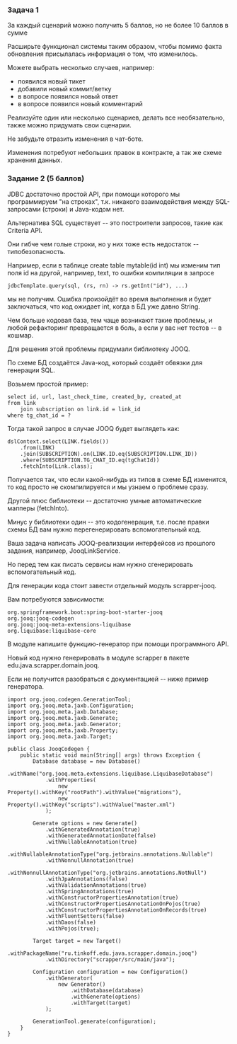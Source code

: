 ### Задача 1
За каждый сценарий можно получить 5 баллов, но не более 10 баллов в сумме

Расширьте функционал системы таким образом, чтобы помимо факта обновления присылалась информация о том, что изменилось.

Можете выбрать несколько случаев, например:
* появился новый тикет
* добавили новый коммит/ветку
* в вопросе появился новый ответ
* в вопросе появился новый комментарий

Реализуйте один или несколько сценариев, делать все необязательно, также можно придумать свои сценарии.

Не забудьте отразить изменения в чат-боте.

Изменения потребуют небольших правок в контракте, а так же схеме хранения данных.



### Задание 2 (5 баллов)
JDBC достаточно простой API, при помощи которого мы программируем "на строках", т.к. никакого взаимодействия между SQL-запросами (строки) и Java-кодом нет.

Альтернатива SQL существует -- это построители запросов, такие как Criteria API.

Они гибче чем голые строки, но у них тоже есть недостаток -- типобезопасность.

Например, если в таблице create table mytable(id int) мы изменим тип поля id на другой, например, text, то ошибки компиляции в запросе

    jdbcTemplate.query(sql, (rs, rn) -> rs.getInt("id"), ...)

мы не получим. Ошибка произойдёт во время выполнения и будет заключаться, что код ожидает int, когда в БД уже давно String.

Чем больше кодовая база, тем чаще возникают такие проблемы, и любой рефакторинг превращается в боль, а если у вас нет тестов -- в кошмар.

Для решения этой проблемы придумали библиотеку JOOQ.

По схеме БД создаётся Java-код, который создаёт обвязки для генерации SQL.

Возьмем простой пример:

    select id, url, last_check_time, created_by, created_at
    from link
        join subscription on link.id = link_id
    where tg_chat_id = ?

Тогда такой запрос в случае JOOQ будет выглядеть как:

    dslContext.select(LINK.fields())
        .from(LINK)
        .join(SUBSCRIPTION).on(LINK.ID.eq(SUBSCRIPTION.LINK_ID))
        .where(SUBSCRIPTION.TG_CHAT_ID.eq(tgChatId))
        .fetchInto(Link.class);

Получается так, что если какой-нибудь из типов в схеме БД изменится, то код просто не скомпилируется и мы узнаем о проблеме сразу.

Другой плюс библиотеки -- достаточно умные автоматические мапперы (fetchInto).

Минус у библиотеки один -- это кодогенерация, т.е. после правки схемы БД вам нужно перегенерировать вспомогательный код.

Ваша задача написать JOOQ-реализации интерфейсов из прошлого задания, например, JooqLinkService.

Но перед тем как писать сервисы нам нужно сгенерировать вспомогательный код.

Для генерации кода стоит завести отдельный модуль scrapper-jooq.

Вам потребуются зависимости:

    org.springframework.boot:spring-boot-starter-jooq
    org.jooq:jooq-codegen
    org.jooq:jooq-meta-extensions-liquibase
    org.liquibase:liquibase-core

В модуле напишите функцию-генератор при помощи программного API.

Новый код нужно генерировать в модуле scrapper в пакете edu.java.scrapper.domain.jooq.

Если не получится разобраться с документацией -- ниже пример генератора.

    import org.jooq.codegen.GenerationTool;
    import org.jooq.meta.jaxb.Configuration;
    import org.jooq.meta.jaxb.Database;
    import org.jooq.meta.jaxb.Generate;
    import org.jooq.meta.jaxb.Generator;
    import org.jooq.meta.jaxb.Property;
    import org.jooq.meta.jaxb.Target;
        
    public class JooqCodegen {
        public static void main(String[] args) throws Exception {
            Database database = new Database()
                .withName("org.jooq.meta.extensions.liquibase.LiquibaseDatabase")
                .withProperties(
                    new Property().withKey("rootPath").withValue("migrations"),
                    new Property().withKey("scripts").withValue("master.xml")
                );

            Generate options = new Generate()
                .withGeneratedAnnotation(true)
                .withGeneratedAnnotationDate(false)
                .withNullableAnnotation(true)
                .withNullableAnnotationType("org.jetbrains.annotations.Nullable")
                .withNonnullAnnotation(true)
                .withNonnullAnnotationType("org.jetbrains.annotations.NotNull")
                .withJpaAnnotations(false)
                .withValidationAnnotations(true)
                .withSpringAnnotations(true)
                .withConstructorPropertiesAnnotation(true)
                .withConstructorPropertiesAnnotationOnPojos(true)
                .withConstructorPropertiesAnnotationOnRecords(true)
                .withFluentSetters(false)
                .withDaos(false)
                .withPojos(true);
    
            Target target = new Target()
                .withPackageName("ru.tinkoff.edu.java.scrapper.domain.jooq")
                .withDirectory("scrapper/src/main/java");
    
            Configuration configuration = new Configuration()
                .withGenerator(
                    new Generator()
                        .withDatabase(database)
                        .withGenerate(options)
                        .withTarget(target)
                );
    
            GenerationTool.generate(configuration);
        }
    }
